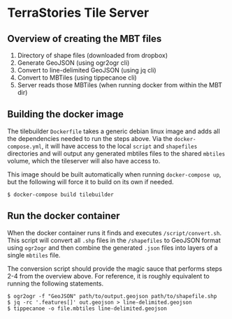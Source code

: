 # TerraStories Tile Server

## Overview of creating the MBT files

1.  Directory of shape files (downloaded from dropbox)
2.  Generate GeoJSON (using ogr2ogr cli)
3.  Convert to line-delimited GeoJSON (using jq cli)
4.  Convert to MBTiles (using tippecanoe cli)
5.  Server reads those MBTiles (when running docker from within the MBT dir)

## Building the docker image

The tilebuilder `Dockerfile` takes a generic debian linux image and adds all
the dependencies needed to run the steps above. Via the `docker-compose.yml`,
it will have access to the local `script` and `shapefiles` directories and
will output any generated mbtiles files to the shared `mbtiles` volume, which
the tileserver will also have access to.

This image should be built automatically when running `docker-compose up`,
but the following will force it to build on its own if needed.

```
$ docker-compose build tilebuilder
```

## Run the docker container

When the docker container runs it finds and executes `/script/convert.sh`.
This script will convert all `.shp` files in the `/shapefiles` to GeoJSON
format using `ogr2ogr` and then combine the generated `.json` files into layers
of a single `mbtiles` file.

The conversion script should provide the magic sauce that performs steps 2-4
from the overview above. For reference, it is roughly equivalent to running
the following statements.

```
$ ogr2ogr -f "GeoJSON" path/to/output.geojson path/to/shapefile.shp
$ jq -rc '.features[]' out.geojson > line-delimited.geojson
$ tippecanoe -o file.mbtiles line-delimited.geojson
```
